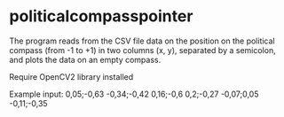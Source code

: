 # politicalcompasspointer
The program reads from the CSV file data on the position on the political compass (from -1 to +1) in two columns (x, y), separated by a semicolon, and plots the data on an empty compass.

Require OpenCV2 library installed

Example input:
0,05;-0,63
-0,34;-0,42
0,16;-0,6
0,2;-0,27
-0,07;0,05
-0,11;-0,35
